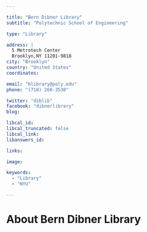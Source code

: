 ```yaml
---

title: "Bern Dibner Library"
subtitle: "Polytechnic School of Engineering"

type: "Library"

address: |
  5 Metrotech Center
  Brooklyn,NY 11201-9818
city: "Brooklyn"
country: "United States"
coordinates: 

email: "blibrary@poly.edu"
phone: "(718) 260-3530"

twitter: "diblib"
facebook: "dibnerlibrary"
blog:

libcal_id: 
libcal_truncated: false
libcal_link: 
libanswers_id: 

links:

image: 

keywords:
  - "Library"
  - "NYU"

---
```


# About Bern Dibner Library


